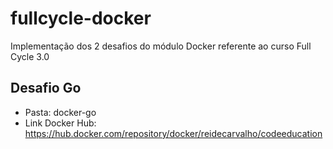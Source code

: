 # fullcycle-docker
Implementação dos 2 desafios do módulo Docker referente ao curso Full Cycle 3.0

## Desafio Go
- Pasta: docker-go
- Link Docker Hub: https://hub.docker.com/repository/docker/reidecarvalho/codeeducation
